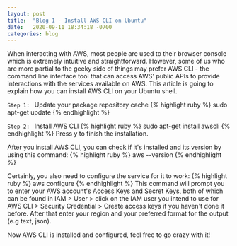 ```yaml
---
layout: post 
title:  "Blog 1 - Install AWS CLI on Ubuntu"
date:   2020-09-11 18:34:18 -0700
categories: blog
---
```


When interacting with AWS, most people are used to their browser console which is extremely intuitive and straightforward. However, some of us who are more partial to the geeky side of things may prefer AWS CLI - the command line interface tool that can access AWS' public APIs to provide interactions with the services available on AWS. This article is going to explain how you can install AWS CLI on your Ubuntu shell. 

`Step 1: ` Update your package repository cache
{% highlight ruby %}
sudo apt-get update
{% endhighlight %}

`Step 2: ` Install AWS CLI
{% highlight ruby %}
sudo apt-get install awscli
{% endhighlight %}
Press y to finish the installation.

After you install AWS CLI, you can check if it's installed and its version by using this command:
{% highlight ruby %}
aws --version
{% endhighlight %}

Certainly, you also need to configure the service for it to work:
{% highlight ruby %}
aws configure
{% endhighlight %}
This command will prompt you to enter your AWS account's Access Keys and Secret Keys, both of which can be found in IAM > User > click on the IAM user you intend to use for AWS CLI > Security Credential > Create access keys if you haven't done it before. 
After that enter your region and your preferred format for the output (e.g text, json).


Now AWS CLI is installed and configured, feel free to go crazy with it!


